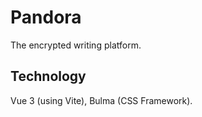 # Pandora

The encrypted writing platform.

## Technology

Vue 3 (using Vite), Bulma (CSS Framework).

